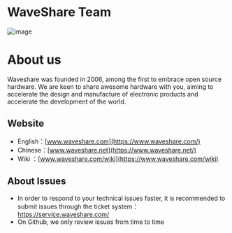 # WaveShare Team
![image](https://www.waveshare.com/w/upload/a/a6/Waveshare-logo-en.svg)

# About us
Waveshare was founded in 2006, among the first to embrace open source hardware. We are keen to share awesome hardware with you, aiming to accelerate the design and manufacture of electronic products and accelerate the development of the world.

## Website
* English：[www.waveshare.com](https://www.waveshare.com/)
* Chinese：[www.waveshare.net](https://www.waveshare.net/)
* Wiki   ：[www.waveshare.com/wiki](https://www.waveshare.com/wiki)

## About Issues
* In order to respond to your technical issues faster, it is recommended to submit issues through the ticket system：https://service.waveshare.com/
* On Github, we only review issues from time to time

